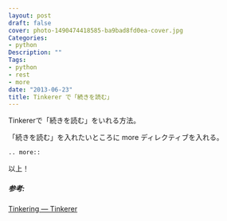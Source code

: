 ```yaml
---
layout: post
draft: false
cover: photo-1490474418585-ba9bad8fd0ea-cover.jpg
Categories:
- python
Description: ""
Tags:
- python
- rest
- more
date: "2013-06-23"
title: Tinkerer で「続きを読む」
---
```


Tinkererで「続きを読む」をいれる方法。

「続きを読む」を入れたいところに more ディレクティブを入れる。

```python
.. more::
```

以上！

##### 参考:

[Tinkering — Tinkerer](http://tinkerer.me/doc/tinkering.html#posts)

